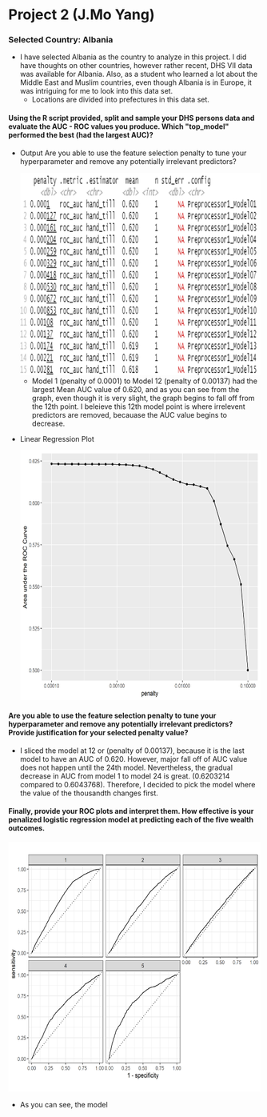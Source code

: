 # Project 2 (J.Mo Yang)

### Selected Country: Albania
* I have selected Albania as the country to analyze in this project. I did have thoughts on other countries, however rather recent, DHS VII data was available for Albania. Also, as a student who learned a lot about the Middle East and Muslim countries, even though Albania is in Europe, it was intriguing for me to look into this data set.
  * Locations are divided into prefectures in this data set. 

#### Using the R script provided, split and sample your DHS persons data and evaluate the AUC - ROC values you produce. Which "top_model" performed the best (had the largest AUC)? 
* Output Are you able to use the feature selection penalty to tune your hyperparameter and remove any potentially irrelevant predictors? 

  <img src="best.png" width="750" height="405">
  
  * Model 1 (penalty of 0.0001) to Model 12 (penalty of 0.00137) had the largest Mean AUC value of 0.620, and as you can see from the graph, even though it is very slight, the graph begins to fall off from the 12th point. I beleieve this 12th model point is where irrelevent predictors are removed, becauase the AUC value begins to decrease.


* Linear Regression Plot 

  <img src="lr_plot.png" width="550" height="500">



  
#### Are you able to use the feature selection penalty to tune your hyperparameter and remove any potentially irrelevant predictors? Provide justification for your selected penalty value? 
* I sliced the model at 12 or (penalty of 0.00137), because it is the last model to have an AUC of 0.620. However, major fall off of AUC value does not happen until the 24th model. Nevertheless, the gradual decrease in AUC from model 1 to model 24 is great. (0.6203214 compared to 0.6043768). Therefore, I decided to pick the model where the value of the thousandth changes first. 


#### Finally, provide your ROC plots and interpret them. How effective is your penalized logistic regression model at predicting each of the five wealth outcomes.

<img src="lr_auc.png" width="550" height="500">

* As you can see, the model 
